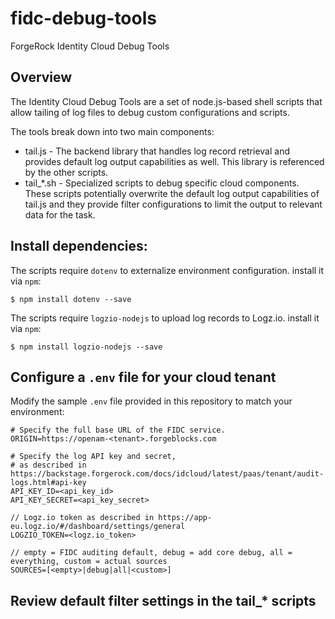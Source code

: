 # fidc-debug-tools
ForgeRock Identity Cloud Debug Tools

## Overview
The Identity Cloud Debug Tools are a set of node.js-based shell scripts that allow tailing of log files to debug custom configurations and scripts.

The tools break down into two main components:
- tail.js - The backend library that handles log record retrieval and provides default log output capabilities as well. This library is referenced by the other scripts.
- tail_*.sh - Specialized scripts to debug specific cloud components. These scripts potentially overwrite the default log output capabilities of tail.js and they provide filter configurations to limit the output to relevant data for the task.

## Install dependencies:
The scripts require `dotenv` to externalize environment configuration. install it via `npm`:
```
$ npm install dotenv --save
```

The scripts require `logzio-nodejs` to upload log records to Logz.io. install it via `npm`:
```
$ npm install logzio-nodejs --save
```

## Configure a `.env` file for your cloud tenant
Modify the sample `.env` file provided in this repository to match your environment:
```
# Specify the full base URL of the FIDC service.
ORIGIN=https://openam-<tenant>.forgeblocks.com

# Specify the log API key and secret,
# as described in https://backstage.forgerock.com/docs/idcloud/latest/paas/tenant/audit-logs.html#api-key
API_KEY_ID=<api_key_id>
API_KEY_SECRET=<api_key_secret>

// Logz.io token as described in https://app-eu.logz.io/#/dashboard/settings/general
LOGZIO_TOKEN=<logz.io_token>

// empty = FIDC auditing default, debug = add core debug, all = everything, custom = actual sources
SOURCES=[<empty>|debug|all|<custom>]
```

## Review default filter settings in the tail_* scripts
